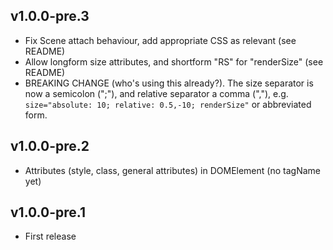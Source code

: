 ## v1.0.0-pre.3

- Fix Scene attach behaviour, add appropriate CSS as relevant (see README)
- Allow longform size attributes, and shortform "RS" for "renderSize" (see README)
- BREAKING CHANGE (who's using this already?).  The size separator is now
  a semicolon (";"), and relative separator a comma (","), e.g.
  `size="absolute: 10; relative: 0.5,-10; renderSize"` or abbreviated form.

## v1.0.0-pre.2

- Attributes (style, class, general attributes) in DOMElement (no tagName yet)

## v1.0.0-pre.1

- First release